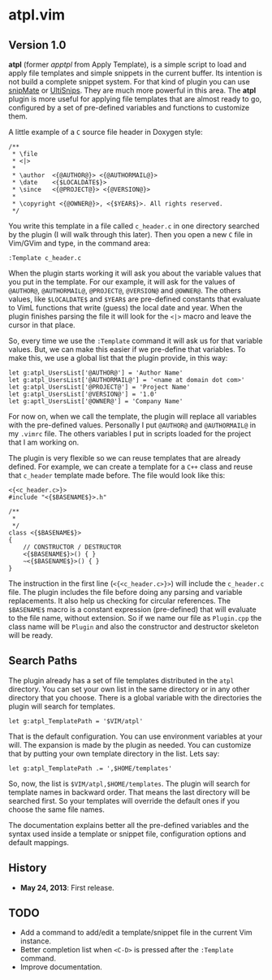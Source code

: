 atpl.vim
========

Version 1.0
-----------

**atpl** (former *apptpl* from Apply Template), is a simple script to load and
apply file templates and simple snippets in the current buffer. Its intention
is not build a complete snippet system. For that kind of plugin you can use
[snipMate](https://github.com/msanders/snipmate.vim) or
[UltiSnips](https://github.com/vim-scripts/UltiSnips). They are much more
powerful in this area. The **atpl** plugin is more useful for applying file
templates that are almost ready to go, configured by a set of pre-defined
variables and functions to customize them.

A little example of a `C` source file header in Doxygen style:

    /**
     * \file
     * <|>
     *
     * \author  <{@AUTHOR@}> <{@AUTHORMAIL@}>
     * \date    <{$LOCALDATE$}>
     * \since   <{@PROJECT@}> <{@VERSION@}>
     *
     * \copyright <{@OWNER@}>, <{$YEAR$}>. All rights reserved.
     */

You write this template in a file called `c_header.c` in one directory
searched by the plugin (I will walk through this later). Then you open a new
`C` file in Vim/GVim and type, in the command area:

    :Template c_header.c

When the plugin starts working it will ask you about the variable values that
you put in the template. For our example, it will ask for the values of
`@AUTHOR@`, `@AUTHORMAIL@`, `@PROJECT@`, `@VERSION@` and `@OWNER@`.  The
others values, like `$LOCALDATE$` and `$YEAR$` are pre-defined constants that
evaluate to VimL functions that write (guess) the local date and year. When
the plugin finishes parsing the file it will look for the `<|>` macro and
leave the cursor in that place.

So, every time we use the `:Template` command it will ask us for that variable
values. But, we can make this easier if we pre-define that variables. To make
this, we use a global list that the plugin provide, in this way:

    let g:atpl_UsersList['@AUTHOR@'] = 'Author Name'
    let g:atpl_UsersList['@AUTHORMAIL@'] = '<name at domain dot com>'
    let g:atpl_UsersList['@PROJECT@'] = 'Project Name'
    let g:atpl_UsersList['@VERSION@'] = '1.0'
    let g:aptl_UsersList['@OWNER@'] = 'Company Name'

For now on, when we call the template, the plugin will replace all variables
with the pre-defined values. Personally I put `@AUTHOR@` and `@AUTHORMAIL@` in
my `.vimrc` file. The others variables I put in scripts loaded for the project
that I am working on.

The plugin is very flexible so we can reuse templates that are already
defined. For example, we can create a template for a `C++` class and reuse
that `c_header` template made before. The file would look like this:

    <{<c_header.c>}>
    #include "<{$BASENAME$}>.h"

    /**
     * 
     */
    class <{$BASENAME$}>
    {
        // CONSTRUCTOR / DESTRUCTOR
        <{$BASENAME$}>() { }
        ~<{$BASENAME$}>() { }
    }

The instruction in the first line (`<{<c_header.c>}>`) will include the
`c_header.c` file. The plugin includes the file before doing any parsing and
variable replacements. It also help us checking for circular references. The
`$BASENAME$` macro is a constant expression (pre-defined) that will evaluate
to the file name, without extension. So if we name our file as `Plugin.cpp`
the class name will be `Plugin` and also the constructor and destructor
skeleton will be ready.

Search Paths
------------

The plugin already has a set of file templates distributed in the `atpl`
directory. You can set your own list in the same directory or in any other
directory that you choose. There is a global variable with the
directories the plugin will search for templates.

    let g:atpl_TemplatePath = '$VIM/atpl'

That is the default configuration. You can use environment variables at your
will. The expansion is made by the plugin as needed. You can customize that by
putting your own template directory in the list. Lets say:

    let g:atpl_TemplatePath .= ',$HOME/templates'

So, now, the list is `$VIM/atpl,$HOME/templates`. The plugin will search for
template names in backward order. That means the last directory will be
searched first. So your templates will override the default ones if you choose
the same file names.

The documentation explains better all the pre-defined variables and the syntax
used inside a template or snippet file, configuration options and default
mappings.

History
-------

* **May 24, 2013**: First release.

TODO
----

* Add a command to add/edit a template/snippet file in the current Vim
  instance.
* Better completion list when `<C-D>` is pressed after the `:Template`
  command.
* Improve documentation.


